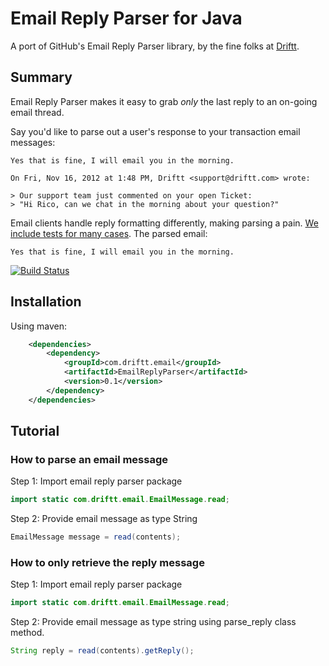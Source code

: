 # Email Reply Parser for Java
A port of GitHub's Email Reply Parser library, by the fine folks at [Driftt](http://www.driftt.com/).

## Summary

Email Reply Parser makes it easy to grab *only* the last reply to an on-going email thread.

Say you'd like to parse out a user's response to your transaction email messages:

```
Yes that is fine, I will email you in the morning.

On Fri, Nov 16, 2012 at 1:48 PM, Driftt <support@driftt.com> wrote:

> Our support team just commented on your open Ticket:
> "Hi Rico, can we chat in the morning about your question?"
```

Email clients handle reply formatting differently, making parsing a pain. [We include tests for many cases](https://github.com/Driftt/EmailReplyParser/tree/master/src/test/resources/emails). The parsed email:

```
Yes that is fine, I will email you in the morning.
```

[![Build Status](https://travis-ci.org/Driftt/EmailReplyParser.svg?branch=master)](https://travis-ci.org/Driftt/EmailReplyParser)

## Installation

Using maven:

```xml
    <dependencies>
        <dependency>
            <groupId>com.driftt.email</groupId>
            <artifactId>EmailReplyParser</artifactId>
            <version>0.1</version>
        </dependency>
    </dependencies>
```

## Tutorial

### How to parse an email message

Step 1: Import email reply parser package

```java
import static com.driftt.email.EmailMessage.read;
```

Step 2: Provide email message as type String

```java
EmailMessage message = read(contents);
```

### How to only retrieve the reply message

Step 1: Import email reply parser package

```java
import static com.driftt.email.EmailMessage.read;
```

Step 2: Provide email message as type string using parse_reply class method.

```java
String reply = read(contents).getReply();
```


